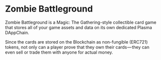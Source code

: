# Zombie Battleground

Zombie Battleground is a Magic: The Gathering-style collectible card game that stores all of your game assets and data on its own dedicated Plasma DAppChain.

Since the cards are stored on the Blockchain as non-fungible (ERC721) tokens, not only can a player prove that they own their cards — they can even sell or trade them with anyone for actual money.

